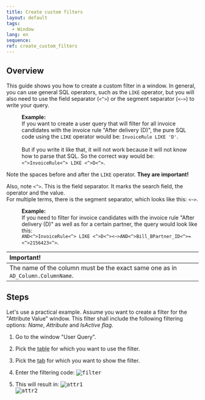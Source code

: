 ```yaml
---
title: Create custom filters
layout: default
tags:  
  - Window
lang: en
sequence:
ref: create_custom_filters
---
```


## Overview
This guide shows you how to create a custom filter in a window. In general, you can use general SQL operators, such as the `LIKE` operator, but you will also need to use the field separator (`<^>`) or the segment separator (`<~>`) to write your query.

<p style="margin-left: 40px">
<strong>Example:</strong><br>
If you want to create a user query that will filter for all invoice candidates with the invoice rule "After delivery (D)", the pure SQL code using the <code>LIKE</code> operator would be: <code>InvoiceRule LIKE 'D'</code>.<br><br>
But if you write it like that, it will not work because it will not know how to parse that SQL.
So the correct way would be: <code><^>InvoiceRule<^> LIKE <^>D<^></code>.
</p>

Note the spaces before and after the `LIKE` operator. **They are important!**

Also, note `<^>`. This is the field separator. It marks the search field, the operator and the value.<br>
For multiple terms, there is the segment separator, which looks like this: `<~>`.

<p style="margin-left: 40px">
<strong>Example:</strong><br>
If you need to filter for invoice candidates with the invoice rule "After delivery (D)" as well as for a certain partner, the query would look like this:<br>
<code>AND<^>InvoiceRule<^> LIKE <^>D<^><~>AND<^>Bill_BPartner_ID<^>=<^>2156423<^></code>.
</p>

| **Important!** |
| :--- |
| The name of the column must be the exact same one as in `AD_Column.ColumnName`. |

## Steps
Let's use a practical example. Assume you want to create a filter for the "Attribute Value" window. This filter shall include the following filtering options: *Name*, *Attribute* and *IsActive flag*.

1. Go to the window "User Query".
1. Pick the <abbr title="AD_Table_ID">table</abbr> for which you want to use the filter.
1. Pick the <abbr title="AD_Tab_ID">tab</abbr> for which you want to show the filter.
1. Enter the filtering code:
   <kbd><img src="https://user-images.githubusercontent.com/15378036/70225460-c0a73a80-1757-11ea-8a64-d934ac7d89e6.PNG" alt="filter"></kbd>

1. This will result in:
   <kbd><img src="https://user-images.githubusercontent.com/15378036/70226875-45935380-175a-11ea-9083-090e6b875989.png" alt="attr1"></kbd>
   <br>
   <kbd><img src="https://user-images.githubusercontent.com/15378036/70226881-4cba6180-175a-11ea-951d-27454d572441.png" alt="attr2"></kbd>
